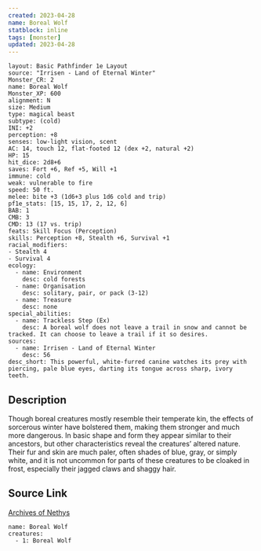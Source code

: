 ```yaml
---
created: 2023-04-28
name: Boreal Wolf
statblock: inline
tags: [monster]
updated: 2023-04-28
---
```

```statblock
layout: Basic Pathfinder 1e Layout
source: "Irrisen - Land of Eternal Winter"
Monster_CR: 2
name: Boreal Wolf
Monster_XP: 600
alignment: N
size: Medium
type: magical beast
subtype: (cold)
INI: +2
perception: +8
senses: low-light vision, scent
AC: 14, touch 12, flat-footed 12 (dex +2, natural +2)
HP: 15
hit_dice: 2d8+6
saves: Fort +6, Ref +5, Will +1
immune: cold
weak: vulnerable to fire
speed: 50 ft.
melee: bite +3 (1d6+3 plus 1d6 cold and trip)
pf1e_stats: [15, 15, 17, 2, 12, 6]
BAB: 1
CMB: 3
CMD: 13 (17 vs. trip)
feats: Skill Focus (Perception)
skills: Perception +8, Stealth +6, Survival +1
racial_modifiers:
- Stealth 4
- Survival 4
ecology:
  - name: Environment
    desc: cold forests
  - name: Organisation
    desc: solitary, pair, or pack (3-12)
  - name: Treasure
    desc: none
special_abilities:
  - name: Trackless Step (Ex)
    desc: A boreal wolf does not leave a trail in snow and cannot be tracked. It can choose to leave a trail if it so desires.
sources:
  - name: Irrisen - Land of Eternal Winter
    desc: 56
desc_short: This powerful, white-furred canine watches its prey with piercing, pale blue eyes, darting its tongue across sharp, ivory teeth.
```
## Description
Though boreal creatures mostly resemble their temperate kin, the effects of sorcerous winter have bolstered them, making them stronger and much more dangerous. In basic shape and form they appear similar to their ancestors, but other characteristics reveal the creatures’ altered nature. Their fur and skin are much paler, often shades of blue, gray, or simply white, and it is not uncommon for parts of these creatures to be cloaked in frost, especially their jagged claws and shaggy hair.
## Source Link
[Archives of Nethys](https://aonprd.com/MonsterDisplay.aspx?ItemName=Boreal%20Wolf)
```encounter-table
name: Boreal Wolf
creatures:
  - 1: Boreal Wolf
```
